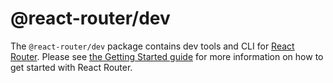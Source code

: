 # @react-router/dev

The `@react-router/dev` package contains dev tools and CLI for [React
Router](https://github.com/remix-run/react-router).
Please see [the Getting Started guide](https://reactrouter.com/en/main/start/tutorial) for more information on how to get started with React Router.
